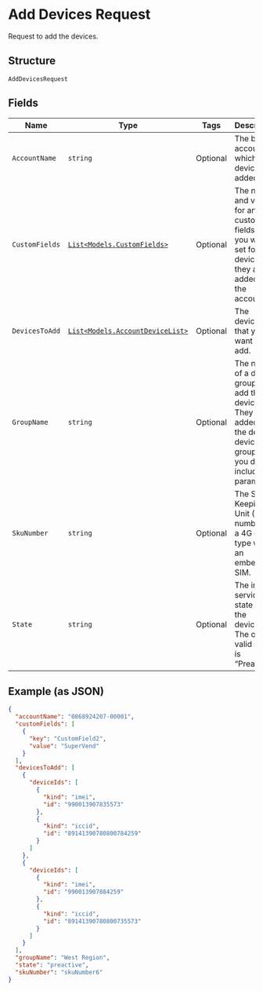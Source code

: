 
# Add Devices Request

Request to add the devices.

## Structure

`AddDevicesRequest`

## Fields

| Name | Type | Tags | Description |
|  --- | --- | --- | --- |
| `AccountName` | `string` | Optional | The billing account to which the devices are added. |
| `CustomFields` | [`List<Models.CustomFields>`](../../doc/models/custom-fields.md) | Optional | The names and values for any custom fields that you want set for the devices as they are added to the account. |
| `DevicesToAdd` | [`List<Models.AccountDeviceList>`](../../doc/models/account-device-list.md) | Optional | The devices that you want to add. |
| `GroupName` | `string` | Optional | The name of a device group to add the devices to. They are added to the default device group if you don't include this parameter. |
| `SkuNumber` | `string` | Optional | The Stock Keeping Unit (SKU) number of a 4G device type with an embedded SIM. |
| `State` | `string` | Optional | The initial service state for the devices. The only valid state is “Preactive.” |

## Example (as JSON)

```json
{
  "accountName": "0868924207-00001",
  "customFields": [
    {
      "key": "CustomField2",
      "value": "SuperVend"
    }
  ],
  "devicesToAdd": [
    {
      "deviceIds": [
        {
          "kind": "imei",
          "id": "990013907835573"
        },
        {
          "kind": "iccid",
          "id": "89141390780800784259"
        }
      ]
    },
    {
      "deviceIds": [
        {
          "kind": "imei",
          "id": "990013907884259"
        },
        {
          "kind": "iccid",
          "id": "89141390780800735573"
        }
      ]
    }
  ],
  "groupName": "West Region",
  "state": "preactive",
  "skuNumber": "skuNumber6"
}
```

